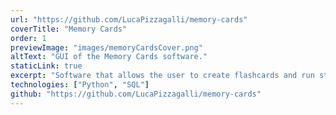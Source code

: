 ```yaml
---
url: "https://github.com/LucaPizzagalli/memory-cards"
coverTitle: "Memory Cards"
order: 1
previewImage: "images/memoryCardsCover.png"
altText: "GUI of the Memory Cards software."
staticLink: true
excerpt: "Software that allows the user to create flashcards and run study sessions. It interfaces with the text editor / pdf reader / browser/ etc. for showing the cards and the answers. It keeps track of the progress."
technologies: ["Python", "SQL"]
github: "https://github.com/LucaPizzagalli/memory-cards"
---
```

